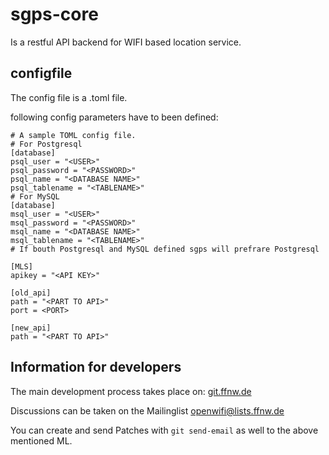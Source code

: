 # sgps-core

Is a restful API backend for WIFI based location service.


## configfile

The config file is a .toml file.

following config parameters have to been defined:

```
# A sample TOML config file.
# For Postgresql
[database]
psql_user = "<USER>"
psql_password = "<PASSWORD>"
psql_name = "<DATABASE NAME>"
psql_tablename = "<TABLENAME>"
# For MySQL
[database]
msql_user = "<USER>"
msql_password = "<PASSWORD>"
msql_name = "<DATABASE NAME>"
msql_tablename = "<TABLENAME>"
# If bouth Postgresql and MySQL defined sgps will prefrare Postgresql

[MLS]
apikey = "<API KEY>"

[old_api]
path = "<PART TO API>"
port = <PORT>

[new_api]
path = "<PART TO API>"
```

## Information for developers

The main development process takes place on:
[git.ffnw.de](https://git.ffnw.de/GSoC/sgps-core "ffnw gitlab repo")

Discussions can be taken on the Mailinglist [openwifi@lists.ffnw.de](https://lists.ffnw.de/mailman/listinfo/openwifi "Mailinglist for openwifi.su")

You can create and send Patches with `git send-email` as well to the above mentioned ML.
